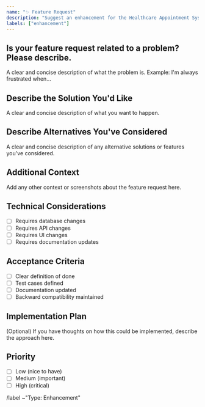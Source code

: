 ```yaml
---
name: "✨ Feature Request"
description: "Suggest an enhancement for the Healthcare Appointment System"
labels: ["enhancement"]
---
```


## Is your feature request related to a problem? Please describe.
A clear and concise description of what the problem is. Example: I'm always frustrated when...

## Describe the Solution You'd Like
A clear and concise description of what you want to happen.

## Describe Alternatives You've Considered
A clear and concise description of any alternative solutions or features you've considered.

## Additional Context
Add any other context or screenshots about the feature request here.

## Technical Considerations
- [ ] Requires database changes
- [ ] Requires API changes
- [ ] Requires UI changes
- [ ] Requires documentation updates

## Acceptance Criteria
- [ ] Clear definition of done
- [ ] Test cases defined
- [ ] Documentation updated
- [ ] Backward compatibility maintained

## Implementation Plan
(Optional) If you have thoughts on how this could be implemented, describe the approach here.

## Priority
- [ ] Low (nice to have)
- [ ] Medium (important)
- [ ] High (critical)

/label ~"Type: Enhancement"
